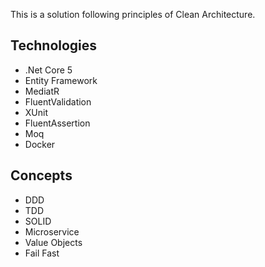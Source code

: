 This is a solution following principles of Clean Architecture.

## Technologies
* .Net Core 5
* Entity Framework
* MediatR
* FluentValidation
* XUnit
* FluentAssertion
* Moq
* Docker

## Concepts
* DDD
* TDD
* SOLID
* Microservice
* Value Objects
* Fail Fast

